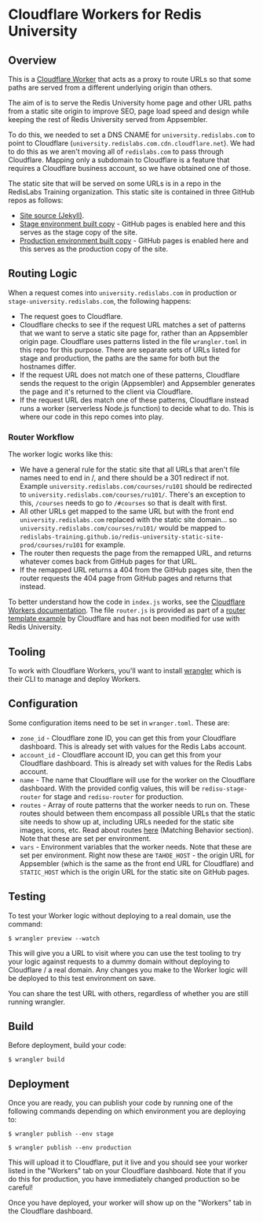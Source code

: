 # Cloudflare Workers for Redis University

## Overview

This is a [Cloudflare Worker](https://workers.cloudflare.com/) that acts as a proxy to route URLs so that some paths are served from a different underlying origin than others.

The aim of is to serve the Redis University home page and other URL paths from a static site origin to improve SEO, page load speed and design while keeping the rest of Redis University served from Appsembler.

To do this, we needed to set a DNS CNAME for `university.redislabs.com` to point to Cloudflare (`university.redislabs.com.cdn.cloudflare.net`).  We had to do this as we aren't moving all of `redislabs.com` to pass through Cloudflare.  Mapping only a subdomain to Cloudflare is a feature that requires a Cloudflare business account, so we have obtained one of those.

The static site that will be served on some URLs is in a repo in the RedisLabs Training organization.  This static site is contained in three GitHub repos as follows:

* [Site source (Jekyll)](https://github.com/redislabs-training/redis-university-static-site).
* [Stage environment built copy](https://github.com/redislabs-training/redis-university-static-site-stage) - GitHub pages is enabled here and this serves as the stage copy of the site.
* [Production environment built copy](https://github.com/redislabs-training/redis-university-static-site-prod) - GitHub pages is enabled here and this serves as the production copy of the site.

## Routing Logic

When a request comes into `university.redislabs.com` in production or `stage-university.redislabs.com`, the following happens:

* The request goes to Cloudflare.
* Cloudflare checks to see if the request URL matches a set of patterns that we want to serve a static site page for, rather than an Appsembler origin page.  Cloudflare uses patterns listed in the file `wrangler.toml` in this repo for this purpose.  There are separate sets of URLs listed for stage and production, the paths are the same for both but the hostnames differ.
* If the request URL does not match one of these patterns, Cloudflare sends the request to the origin (Appsembler) and Appsembler generates the page and it's returned to the client via Cloudflare.
* If the request URL des match one of these patterns, Cloudflare instead runs a worker (serverless Node.js function) to decide what to do.  This is where our code in this repo comes into play.

### Router Workflow

The worker logic works like this:

* We have a general rule for the static site that all URLs that aren't file names need to end in /, and there should be a 301 redirect if not.  Example `university.redislabs.com/courses/ru101` should be redirected to `university.redislabs.com/courses/ru101/`.  There's an exception to this, `/courses` needs to go to `/#courses` so that is dealt with first.
* All other URLs get mapped to the same URL but with the front end `university.redislabs.com` replaced with the static site domain... so `university.redislabs.com/courses/ru101/` would be mapped to `redislabs-training.github.io/redis-university-static-site-prod/courses/ru101` for example.
* The router then requests the page from the remapped URL, and returns whatever comes back from GitHub pages for that URL. 
* If the remapped URL returns a 404 from the GitHub pages site, then the router requests the 404 page from GitHub pages and returns that instead.

To better understand how the code in `index.js` works, see the [Cloudflare Workers documentation](https://developers.cloudflare.com/workers/).  The file `router.js` is provided as part of a [router template example](https://developers.cloudflare.com/workers/templates/pages/router) by Cloudflare and has not been modified for use with Redis University.

## Tooling

To work with Cloudflare Workers, you'll want to install [wrangler](https://github.com/cloudflare/wrangler) which is their CLI to manage and deploy Workers.

## Configuration

Some configuration items need to be set in `wranger.toml`.  These are:

* `zone_id` - Cloudflare zone ID, you can get this from your Cloudflare dashboard.  This is already set with values for the Redis Labs account.
* `account_id` - Cloudflare account ID, you can get this from your Cloudflare dashboard.  This is already set with values for the Redis Labs account.
* `name` - The name that Cloudflare will use for the worker on the Cloudflare dashboard.  With the provided config values, this will be `redisu-stage-router` for stage and `redisu-router` for production.
* `routes` - Array of route patterns that the worker needs to run on.  These routes should between them encompass all possible URLs that the static site needs to show up at, including URLs needed for the static site images, icons, etc.  Read about routes [here](https://developers.cloudflare.com/workers/about/routes/) (Matching Behavior section).  Note that these are set per environment.
* `vars` - Environment variables that the worker needs.  Note that these are set per environment.  Right now these are `TAHOE_HOST` - the origin URL for Appsembler (which is the same as the front end URL for Cloudflare) and `STATIC_HOST` which is the origin URL for the static site on GitHub pages.

## Testing 

To test your Worker logic without deploying to a real domain, use the command:

```
$ wrangler preview --watch
```

This will give you a URL to visit where you can use the test tooling to try your logic against requests to a dummy domain without deploying to Cloudflare / a real domain.  Any changes you make to the Worker logic will be deployed to this test environment on save.

You can share the test URL with others, regardless of whether you are still running wrangler.

## Build

Before deployment, build your code:

```
$ wrangler build
```

## Deployment

Once you are ready, you can publish your code by running one of the following commands depending on which environment you are deploying to:

```
$ wrangler publish --env stage
```

```
$ wrangler publish --env production
```

This will upload it to Cloudflare, put it live and you should see your worker listed in the "Workers" tab on your Cloudflare dashboard.  Note that if you do this for production, you have immediately changed production so be careful!

Once you have deployed, your worker will show up on the "Workers" tab in the Cloudflare dashboard.